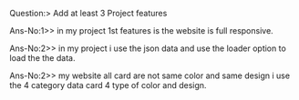 Question:> Add at least 3 Project features

Ans-No:1>> in my project 1st features is the website is full responsive.

Ans-No:2>> in my project i use the json data and use the loader option to load the the data.

Ans-No:2>> my website all card are not same color and same design i use the 4 category data card 4 type of color and design. 